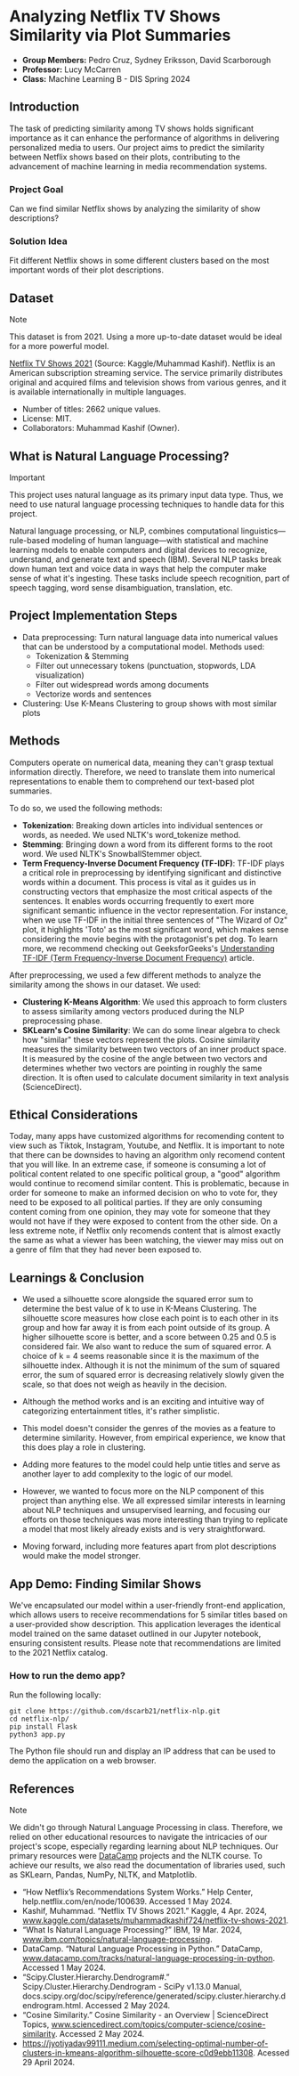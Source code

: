 # Analyzing Netflix TV Shows Similarity via Plot Summaries
- **Group Members:** Pedro Cruz, Sydney Eriksson, David Scarborough
- **Professor:** Lucy McCarren
- **Class:** Machine Learning B - DIS Spring 2024

## Introduction
The task of predicting similarity among TV shows holds significant importance as it can enhance the performance of algorithms in delivering personalized media to users. Our project aims to predict the similarity between Netflix shows based on their plots, contributing to the advancement of machine learning in media recommendation systems.

### Project Goal
Can we find similar Netflix shows by analyzing the similarity of show descriptions? 
### Solution Idea
Fit different Netflix shows in some different clusters based on the most important words of their plot descriptions.

## Dataset

> [!NOTE]
> This dataset is from 2021. Using a more up-to-date dataset would be ideal for a more powerful model.

[Netflix TV Shows 2021](https://www.kaggle.com/datasets/muhammadkashif724/netflix-tv-shows-2021) (Source: Kaggle/Muhammad Kashif). Netflix is an American subscription streaming service. The service primarily distributes original and acquired films and television shows from various genres, and it is available internationally in multiple languages. 
- Number of titles: 2662 unique values.
- License: MIT.
- Collaborators: Muhammad Kashif (Owner).

## What is Natural Language Processing?

> [!IMPORTANT]
> This project uses natural language as its primary input data type. Thus, we need to use natural language processing techniques to handle data for this project.

Natural language processing, or NLP, combines computational linguistics—rule-based modeling of human language—with statistical and machine learning models to enable computers and digital devices to recognize, understand, and generate text and speech (IBM).
Several NLP tasks break down human text and voice data in ways that help the computer make sense of what it's ingesting. These tasks include speech recognition, part of speech tagging, word sense disambiguation, translation, etc.

## Project Implementation Steps

- Data preprocessing: Turn natural language data into numerical values that can be understood by a computational model. Methods used:
  - Tokenization & Stemming
  - Filter out unnecessary tokens (punctuation, stopwords, LDA visualization)
  - Filter out widespread words among documents
  - Vectorize words and sentences
- Clustering: Use K-Means Clustering to group shows with most similar plots

 ## Methods

Computers operate on numerical data, meaning they can't grasp textual information directly. Therefore, we need to translate them into numerical representations to enable them to comprehend our text-based plot summaries.

To do so, we used the following methods:

- **Tokenization**: Breaking down articles into individual sentences or words, as needed. We used NLTK's word_tokenize method.
- **Stemming**: Bringing down a word from its different forms to the root word. We used NLTK's SnowballStemmer object.
- **Term Frequency-Inverse Document Frequency (TF-IDF)**: TF-IDF plays a critical role in preprocessing by identifying significant and distinctive words within a document. This process is vital as it guides us in constructing vectors that emphasize the most critical aspects of the sentences. It enables words occurring frequently to exert more significant semantic influence in the vector representation. For instance, when we use TF-IDF in the initial three sentences of "The Wizard of Oz" plot, it highlights 'Toto' as the most significant word, which makes sense considering the movie begins with the protagonist's pet dog. To learn more, we recommend checking out GeeksforGeeks's [Understanding TF-IDF (Term Frequency-Inverse Document Frequency)](https://www.geeksforgeeks.org/understanding-tf-idf-term-frequency-inverse-document-frequency/) article.

After preprocessing, we used a few different methods to analyze the similarity among the shows in our dataset. We used:
- **Clustering K-Means Algorithm**: We used this approach to form clusters to assess similarity among vectors produced during the NLP preprocessing phase.
- **SKLearn's Cosine Similarity**: We can  do some linear algebra to check how "similar" these vectors represent the plots. Cosine similarity measures the similarity between two vectors of an inner product space. It is measured by the cosine of the angle between two vectors and determines whether two vectors are pointing in roughly the same direction. It is often used to calculate document similarity in text analysis (ScienceDirect).

## Ethical Considerations

Today, many apps have customized algorithms for recomending content to view such as Tiktok, Instagram, Youtube, and Netflix. It is important to note that there can be downsides to having an algorithm only recomend content that you will like. In an extreme case, if someone is consuming a lot of political content related to one specific political group, a "good" algorithm would continue to recomend similar content. This is problematic, because in order for someone to make an informed decision on who to vote for, they need to be exposed to all political parties. If they are only consuming content coming from one opinion, they may vote for someone that they would not have if they were exposed to content from the other side. On a less extreme note, if Netflix only recomends content that is almost exactly the same as what a viewer has been watching, the viewer may miss out on a genre of film that they had never been exposed to.

## Learnings & Conclusion

- We used a silhouette score alongside the squared error sum to determine the best value of k to use in K-Means Clustering. The silhouette score measures how close each point is to each other in its group and how far away it is from each point outside of its group. A higher silhouette score is better, and a score between 0.25 and 0.5 is considered fair. We also want to reduce the sum of squared error. A choice of k = 4 seems reasonable since it is the maximum of the silhouette index. Although it is not the minimum of the sum of squared error, the sum of squared error is decreasing relatively slowly given the scale, so that does not weigh as heavily in the decision. 

- Although the method works and is an exciting and intuitive way of categorizing entertainment titles, it's rather simplistic.
- This model doesn't consider the genres of the movies as a feature to determine similarity. However, from empirical experience, we know that this does play a role in clustering. 
- Adding more features to the model could help untie titles and serve as another layer to add complexity to the logic of our model.
- However, we wanted to focus more on the NLP component of this project than anything else. We all expressed similar interests in learning about NLP techniques and unsupervised learning, and focusing our efforts on those techniques was more interesting than trying to replicate a model that most likely already exists and is very straightforward.
- Moving forward, including more features apart from plot descriptions would make the model stronger.
 
## App Demo: Finding Similar Shows 

We've encapsulated our model within a user-friendly front-end application, which allows users to receive recommendations for 5 similar titles based on a user-provided show description. This application leverages the identical model trained on the same dataset outlined in our Jupyter notebook, ensuring consistent results. Please note that recommendations are limited to the 2021 Netflix catalog.

### How to run the demo app?
Run the following locally:
```
git clone https://github.com/dscarb21/netflix-nlp.git
cd netflix-nlp/
pip install Flask
python3 app.py
```
The Python file should run and display an IP address that can be used to demo the application on a web browser.

## References
> [!NOTE]
> We didn't go through Natural Language Processing in class. Therefore, we relied on other educational resources to navigate the intricacies of our project's scope, especially regarding learning about NLP techniques. Our primary resources were [DataCamp](https://www.datacamp.com) projects and the NLTK course. To achieve our results, we also read the documentation of libraries used, such as SKLearn, Pandas, NumPy, NLTK, and Matplotlib.

- “How Netflix’s Recommendations System Works.” Help Center, help.netflix.com/en/node/100639. Accessed 1 May 2024. 
- Kashif, Muhammad. “Netflix TV Shows 2021.” Kaggle, 4 Apr. 2024, www.kaggle.com/datasets/muhammadkashif724/netflix-tv-shows-2021.
- “What Is Natural Language Processing?” IBM, 19 Mar. 2024, www.ibm.com/topics/natural-language-processing. 
- DataCamp. “Natural Language Processing in Python.” DataCamp, www.datacamp.com/tracks/natural-language-processing-in-python. Accessed 1 May 2024.
- “Scipy.Cluster.Hierarchy.Dendrogram#.” Scipy.Cluster.Hierarchy.Dendrogram - SciPy v1.13.0 Manual, docs.scipy.org/doc/scipy/reference/generated/scipy.cluster.hierarchy.dendrogram.html. Accessed 2 May 2024.
- “Cosine Similarity.” Cosine Similarity - an Overview | ScienceDirect Topics, www.sciencedirect.com/topics/computer-science/cosine-similarity. Accessed 2 May 2024.
- https://jyotiyadav99111.medium.com/selecting-optimal-number-of-clusters-in-kmeans-algorithm-silhouette-score-c0d9ebb11308. Acessed 29 April 2024.
